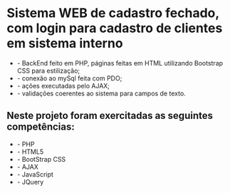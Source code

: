 
<h1> Sistema WEB de cadastro fechado, com login para cadastro de clientes em sistema interno </h1>

<div> 
  <ul>
  <li> - BackEnd feito em PHP, páginas feitas em HTML utilizando Bootstrap CSS para estilização;</li>
  <li> - conexão ao mySql feita com PDO;</li>
  <li> - ações executadas pelo AJAX;</li>
  <li> - validações coerentes ao sistema para campos de texto.</li>
 </div>
 
 
 </div>
  <h2>Neste projeto foram exercitadas as seguintes competências:</h2>
    <ul>
        <li> - PHP </li>
        <li> - HTML5 </li>
        <li> - BootStrap CSS </li>
        <li> - AJAX </li>
        <li> - JavaScript </li>
        <li> - JQuery </li>
    </ul>
 </div>

